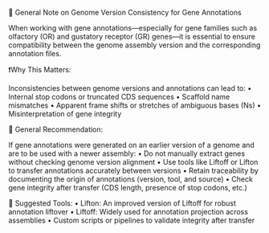 🧬 General Note on Genome Version Consistency for Gene Annotations

When working with gene annotations—especially for gene families such as olfactory (OR) and gustatory receptor (GR) genes—it is essential to ensure compatibility between the genome assembly version and the corresponding annotation files.

❗Why This Matters:

Inconsistencies between genome versions and annotations can lead to:
	•	Internal stop codons or truncated CDS sequences
	•	Scaffold name mismatches
	•	Apparent frame shifts or stretches of ambiguous bases (Ns)
	•	Misinterpretation of gene integrity

🔄 General Recommendation:

If gene annotations were generated on an earlier version of a genome and are to be used with a newer assembly:
	•	Do not manually extract genes without checking genome version alignment
	•	Use tools like Liftoff or Lifton to transfer annotations accurately between versions
	•	Retain traceability by documenting the origin of annotations (version, tool, and source)
	•	Check gene integrity after transfer (CDS length, presence of stop codons, etc.)

🧰 Suggested Tools:
	•	Lifton: An improved version of Liftoff for robust annotation liftover
	•	Liftoff: Widely used for annotation projection across assemblies
	•	Custom scripts or pipelines to validate integrity after transfer

